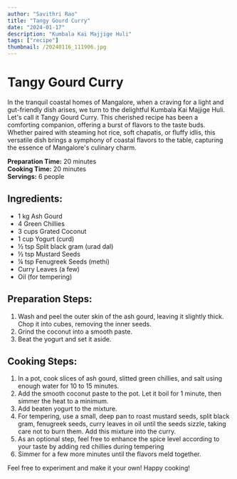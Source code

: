 ```yaml
---
author: "Savithri Rao"
title: "Tangy Gourd Curry"
date: "2024-01-17"
description: "Kumbala Kai Majjige Huli"
tags: ["recipe"]
thumbnail: /20240116_111906.jpg
---
```


# Tangy Gourd Curry

In the tranquil coastal homes of Mangalore, when a craving for a light and gut-friendly dish arises, we turn to the delightful Kumbala Kai Majjige Huli. Let's call it Tangy Gourd Curry. This cherished recipe has been a comforting companion, offering a burst of flavors to the taste buds. Whether paired with steaming hot rice, soft chapatis, or fluffy idlis, this versatile dish brings a symphony of coastal flavors to the table, capturing the essence of Mangalore's culinary charm.

**Preparation Time:** 20 minutes  
**Cooking Time:** 20 minutes  
**Servings:** 6 people

## Ingredients:
- 1 kg Ash Gourd
- 4 Green Chillies
- 3 cups Grated Coconut
- 1 cup Yogurt (curd)
- ½ tsp Split black gram (urad dal)
- ½ tsp Mustard Seeds
- ¼ tsp Fenugreek Seeds (methi)
- Curry Leaves (a few)
- Oil (for tempering)

## Preparation Steps:
1. Wash and peel the outer skin of the ash gourd, leaving it slightly thick. Chop it into cubes, removing the inner seeds.
2. Grind the coconut into a smooth paste.
3. Beat the yogurt and set it aside.

## Cooking Steps:
1. In a pot, cook slices of ash gourd, slitted green chillies, and salt using enough water for 10 to 15 minutes.
2. Add the smooth coconut paste to the pot. Let it boil for 1 minute, then simmer the heat to a minimum.
3. Add beaten yogurt to the mixture.
4. For tempering, use a small, deep pan to roast mustard seeds, split black gram, fenugreek seeds, curry leaves in oil until the seeds sizzle, taking care not to burn them. Add this mixture into the curry.
5. As an optional step, feel free to enhance the spice level according to your taste by adding red chillies during tempering
6. Simmer for a few more minutes until the flavors meld together.

Feel free to experiment and make it your own! Happy cooking!
